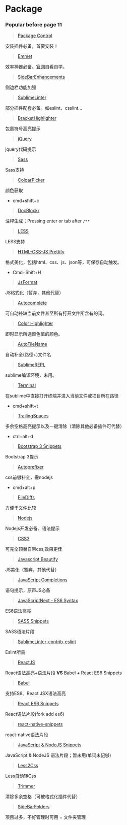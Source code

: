 # Package

### Popular before page 11


> [Package Control](https://packagecontrol.io/installation)

安装插件必备，首要安装！

> [Emmet](https://packagecontrol.io/packages/Emmet)

效率神器必备。[官网](http://emmet.io/)自看自学。

> [Side​Bar​Enhancements](https://packagecontrol.io/packages/SideBarEnhancements)

侧边栏功能加强

> [SublimeLinter](https://packagecontrol.io/packages/SublimeLinter)

部分插件配套必备。如eslint、csslint...

> [BracketHighlighter](https://packagecontrol.io/packages/BracketHighlighter)

包裹符号高亮提示

> [jQuery](https://packagecontrol.io/packages/jQuery)

jquery代码提示

> [Sass](https://packagecontrol.io/packages/Sass)

Sass支持

> [ColoarPicker](https://packagecontrol.io/packages/ColorPicker)

颜色获取

 - cmd+shift+c

> [DocBlockr](https://packagecontrol.io/packages/DocBlockr)

注释生成；Pressing enter or tab after `/**` 

> [LESS](https://packagecontrol.io/packages/LESS)

LESS支持

> [HTML-CSS-JS Prettify](https://packagecontrol.io/packages/HTML-CSS-JS%20Prettify)

格式美化，包括html、css、js、json等，可保存自动触发。

 - Cmd+Shift+H

> [JsFormat](https://packagecontrol.io/packages/JsFormat)

JS格式化（暂弃，其他代替）

> [Autocomplete](https://packagecontrol.io/packages/All%20Autocomplete)

可自动补缺当前文件甚至所有打开文件所含有的词。

> [Color Highlighter](https://packagecontrol.io/packages/Color%20Highlighter)

即时显示所选颜色值的颜色。

> [AutoFileName](https://packagecontrol.io/packages/AutoFileName)

自动补全(路径+)文件名

> [Sublime​REPL](https://packagecontrol.io/packages/SublimeREPL)

sublime编译环境，未用。

> [Terminal](https://packagecontrol.io/packages/Terminal)

在sublime中直接打开终端并进入当前文件或项目所在路径

 - cmd+shift+t

> [Trailing​Spaces](https://packagecontrol.io/packages/TrailingSpaces)

多余空格高亮提示以及一键清除（清除其他必备插件可代替）

 - ctrl+alt+d

> [Bootstrap 3 Snippets](https://packagecontrol.io/packages/Bootstrap%203%20Snippets)

Bootstrap 3提示

> [Autoprefixer](https://packagecontrol.io/packages/Autoprefixer)

css前缀补全，需nodejs

 - cmd+alt+p

> [File​Diffs](https://packagecontrol.io/packages/FileDiffs)

方便于文件比较

> [Nodejs](https://packagecontrol.io/packages/Nodejs)

Nodejs开发必备、语法提示

> [CSS3](https://packagecontrol.io/packages/CSS3)

可完全顶替自带css,效果更佳

> [Javascript Beautify](https://packagecontrol.io/packages/Javascript%20Beautify)

JS美化（暂弃，其他代替）

> [JavaScript Completions](https://packagecontrol.io/packages/JavaScript%20Completions)

语句提示，原声JS必备

> [Java​Script​Next - ES6 Syntax](https://packagecontrol.io/packages/JavaScriptNext%20-%20ES6%20Syntax)

ES6语法高亮

> [SASS Snippets](https://packagecontrol.io/packages/SASS%20Snippets)

SASS语法片段

> [Sublime​Linter-contrib-eslint](https://packagecontrol.io/packages/SublimeLinter-contrib-eslint)

Eslint所需

> [ReactJS](https://packagecontrol.io/packages/ReactJS)

React语法高亮+语法片段 **VS** Babel + React ES6 Snippets

> [Babel](https://packagecontrol.io/packages/Babel)

支持ES6、React JSX语法高亮

> [React ES6 Snippets](https://packagecontrol.io/packages/React%20ES6%20Snippets)

React语法片段(fork add es6)

> [react-native-snippets](https://packagecontrol.io/packages/react-native-snippets)

react-native语法片段

> [Java​Script & Node​JS Snippets](https://packagecontrol.io/packages/JavaScript%20%26%20NodeJS%20Snippets)

Java​Script & Node​JS 语法片段；暂未用(单词未记够)

> [Less​2​Css](https://packagecontrol.io/packages/Less2Css)

Less自动转Css

> [Trimmer](https://packagecontrol.io/packages/Trimmer)

清除多余空格（可被格式化插件代替）

> [Side​Bar​Folders](https://packagecontrol.io/packages/SideBarFolders)

项目过多，不好管理时可用 = 文件夹管理

